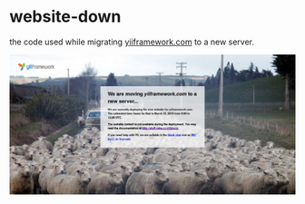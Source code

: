 # website-down

the code used while migrating [yiiframework.com](https://www.yiiframework.com/) to a new server.

![Screenshot preview of the website](screenshot.jpg)

